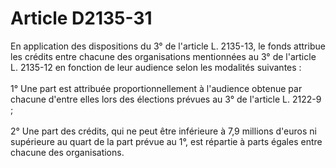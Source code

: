 # Article D2135-31

<p align="left">
  En application des dispositions du 3° de l'article L. 2135-13, le fonds attribue les crédits entre chacune des organisations mentionnées au 3° de l'article L. 2135-12 en fonction de leur audience selon les modalités suivantes : <br /> <br /> 1° Une part est attribuée proportionnellement à l'audience obtenue par chacune d'entre elles lors des élections prévues au 3° de l'article L. 2122-9 ; <br /> <br /> 2° Une part des crédits, qui ne peut être inférieure à 7,9 millions d'euros ni supérieure au quart de la part prévue au 1°, est répartie à parts égales entre chacune des organisations.
</p>